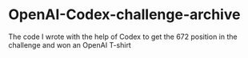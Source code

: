 # OpenAI-Codex-challenge-archive
The code I wrote with the help of Codex to get the 672 position in the challenge and won an OpenAI T-shirt
